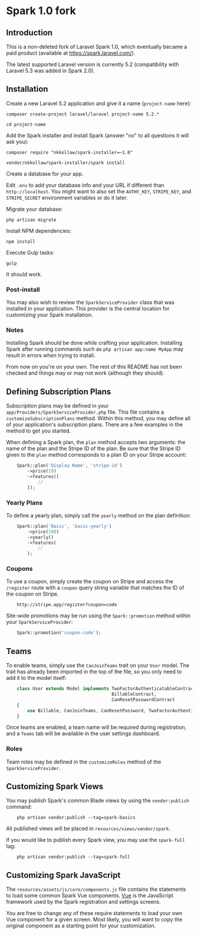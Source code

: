 # Spark 1.0 fork

## Introduction

This is a non-deleted fork of Laravel Spark 1.0, which eventually became a paid product (available at https://spark.laravel.com/).

The latest supported Laravel version is currently 5.2 (compatibility with Laravel 5.3 was added in Spark 2.0).

## Installation

Create a new Laravel 5.2 application and give it a name (`project-name` here):

```
composer create-project laravel/laravel project-name 5.2.*

cd project-name
```

Add the Spark installer and install Spark (answer "no" to all questions it will ask you):

```
composer require "nkkollaw/spark-installer=~1.0"

vendor/nkkollaw/spark-installer/spark install
```

Create a database for your app.

Edit `.env` to add your database info and your URL if different than `http://localhost`. You might want to also set the `AUTHY_KEY`, `STRIPE_KEY`, and `STRIPE_SECRET` environment variables or do it later.

Migrate your database:

```
php artisan migrate
```

Install NPM dependencies:

```
npm install
```

Execute Gulp tasks:

```
gulp
```

It should work.

### Post-install

You may also wish to review the `SparkServiceProvider` class that was installed in your application. This provider is the central location for customizing your Spark installation.

### Notes

Installing Spark should be done while crafting your application. Installing Spark after running commands such as `php artisan app:name MyApp` may result in errors when trying to install.

From now on you're on your own. The rest of this README has not been checked and things may or may not work (although they should).

## Defining Subscription Plans

Subscription plans may be defined in your `app/Providers/SparkServiceProvider.php` file. This file contains a `customizeSubscriptionPlans` method. Within this method, you may define all of your application's subscription plans. There are a few examples in the method to get you started.

When defining a Spark plan, the `plan` method accepts two arguments: the name of the plan and the Stripe ID of the plan. Be sure that the Stripe ID given to the `plan` method corresponds to a plan ID on your Stripe account:
```php
	Spark::plan('Display Name', 'stripe-id')
		->price(10)
		->features([
			//
		]);
```

### Yearly Plans

To define a yearly plan, simply call the `yearly` method on the plan definition:
```php
	Spark::plan('Basic', 'basic-yearly')
		->price(100)
		->yearly()
		->features(
			//
		);
```
### Coupons

To use a coupon, simply create the coupon on Stripe and access the `/register` route with a `coupon` query string variable that matches the ID of the coupon on Stripe.

	    http://stripe.app/register?coupon=code

Site-wide promotions may be run using the `Spark::promotion` method within your `SparkServiceProvider`:
```php
	Spark::promotion('coupon-code');
```
## Teams

To enable teams, simply use the `CanJoinTeams` trait on your `User` model. The trait has already been imported in the top of the file, so you only need to add it to the model itself:
```php
	class User extends Model implements TwoFactorAuthenticatableContract,
	                                    BillableContract,
	                                    CanResetPasswordContract
	{
	    use Billable, CanJoinTeams, CanResetPassword, TwoFactorAuthenticatable;
	}
```
Once teams are enabled, a team name will be required during registration, and a `Teams` tab will be available in the user settings dashboard.

### Roles

Team roles may be defined in the `customizeRoles` method of the `SparkServiceProvider`.

<a name="customizing-spark-views"></a>
## Customizing Spark Views

You may publish Spark's common Blade views by using the `vendor:publish` command:

```
	php artisan vendor:publish --tag=spark-basics
```

All published views will be placed in `resources/views/vendor/spark`.

If you would like to publish every Spark view, you may use the `spark-full` tag:

```
	php artisan vendor:publish --tag=spark-full
```

## Customizing Spark JavaScript

The `resources/assets/js/core/components.js` file contains the statements to load some common Spark Vue components. [Vue](http://vuejs.org) is the JavaScript framework used by the Spark registration and settings screens.

You are free to change any of these require statements to load your own Vue component for a given screen. Most likely, you will want to copy the original component as a starting point for your customization.

